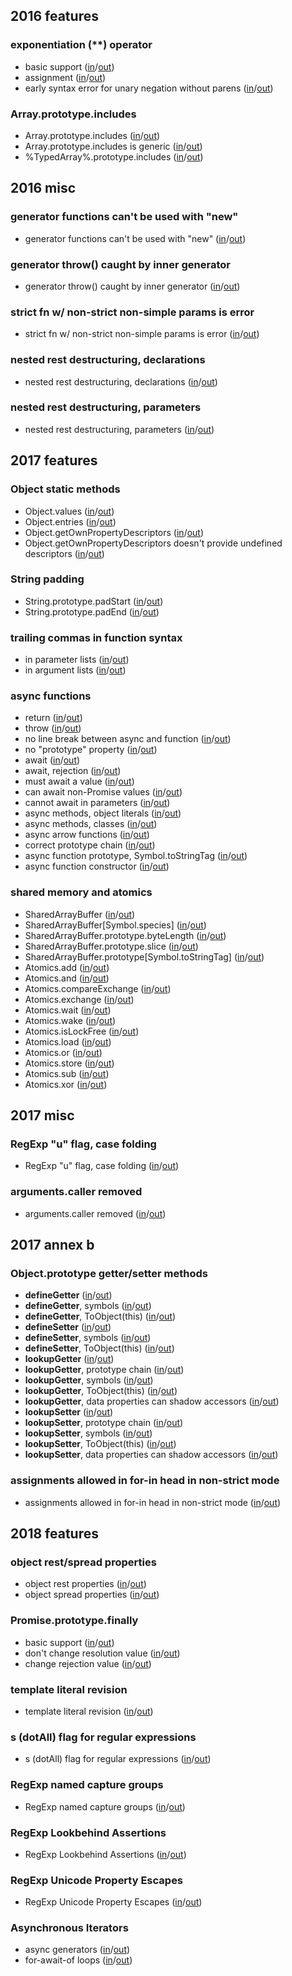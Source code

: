 
## 2016 features

### exponentiation (**) operator
- basic support ([in](https://github.com/teppeis/closure-compiler-es6-compat-table/blob/master/es6/latest/2016_features/exponentiation______operator/basic_support/in.js)/[out](https://github.com/teppeis/closure-compiler-es6-compat-table/blob/master/es6/latest/2016_features/exponentiation______operator/basic_support/out.js))
- assignment ([in](https://github.com/teppeis/closure-compiler-es6-compat-table/blob/master/es6/latest/2016_features/exponentiation______operator/assignment/in.js)/[out](https://github.com/teppeis/closure-compiler-es6-compat-table/blob/master/es6/latest/2016_features/exponentiation______operator/assignment/out.js))
- early syntax error for unary negation without parens ([in](https://github.com/teppeis/closure-compiler-es6-compat-table/blob/master/es6/latest/2016_features/exponentiation______operator/early_syntax_error_for_unary_negation_without_parens/in.js)/[out](https://github.com/teppeis/closure-compiler-es6-compat-table/blob/master/es6/latest/2016_features/exponentiation______operator/early_syntax_error_for_unary_negation_without_parens/out.js))

### Array.prototype.includes
- Array.prototype.includes ([in](https://github.com/teppeis/closure-compiler-es6-compat-table/blob/master/es6/latest/2016_features/Array.prototype.includes/Array.prototype.includes/in.js)/[out](https://github.com/teppeis/closure-compiler-es6-compat-table/blob/master/es6/latest/2016_features/Array.prototype.includes/Array.prototype.includes/out.js))
- Array.prototype.includes is generic ([in](https://github.com/teppeis/closure-compiler-es6-compat-table/blob/master/es6/latest/2016_features/Array.prototype.includes/Array.prototype.includes_is_generic/in.js)/[out](https://github.com/teppeis/closure-compiler-es6-compat-table/blob/master/es6/latest/2016_features/Array.prototype.includes/Array.prototype.includes_is_generic/out.js))
- %TypedArray%.prototype.includes ([in](https://github.com/teppeis/closure-compiler-es6-compat-table/blob/master/es6/latest/2016_features/Array.prototype.includes/%25TypedArray%25.prototype.includes/in.js)/[out](https://github.com/teppeis/closure-compiler-es6-compat-table/blob/master/es6/latest/2016_features/Array.prototype.includes/%25TypedArray%25.prototype.includes/out.js))

## 2016 misc

### generator functions can't be used with "new"
- generator functions can't be used with "new" ([in](https://github.com/teppeis/closure-compiler-es6-compat-table/blob/master/es6/latest/2016_misc/generator_functions_cant_be_used_with_new/in.js)/[out](https://github.com/teppeis/closure-compiler-es6-compat-table/blob/master/es6/latest/2016_misc/generator_functions_cant_be_used_with_new/out.js))

### generator throw() caught by inner generator
- generator throw() caught by inner generator ([in](https://github.com/teppeis/closure-compiler-es6-compat-table/blob/master/es6/latest/2016_misc/generator_throw___caught_by_inner_generator/in.js)/[out](https://github.com/teppeis/closure-compiler-es6-compat-table/blob/master/es6/latest/2016_misc/generator_throw___caught_by_inner_generator/out.js))

### strict fn w/ non-strict non-simple params is error
- strict fn w/ non-strict non-simple params is error ([in](https://github.com/teppeis/closure-compiler-es6-compat-table/blob/master/es6/latest/2016_misc/strict_fn_w__non-strict_non-simple_params_is_error/in.js)/[out](https://github.com/teppeis/closure-compiler-es6-compat-table/blob/master/es6/latest/2016_misc/strict_fn_w__non-strict_non-simple_params_is_error/out.js))

### nested rest destructuring, declarations
- nested rest destructuring, declarations ([in](https://github.com/teppeis/closure-compiler-es6-compat-table/blob/master/es6/latest/2016_misc/nested_rest_destructuring%2C_declarations/in.js)/[out](https://github.com/teppeis/closure-compiler-es6-compat-table/blob/master/es6/latest/2016_misc/nested_rest_destructuring%2C_declarations/out.js))

### nested rest destructuring, parameters
- nested rest destructuring, parameters ([in](https://github.com/teppeis/closure-compiler-es6-compat-table/blob/master/es6/latest/2016_misc/nested_rest_destructuring%2C_parameters/in.js)/[out](https://github.com/teppeis/closure-compiler-es6-compat-table/blob/master/es6/latest/2016_misc/nested_rest_destructuring%2C_parameters/out.js))

## 2017 features

### Object static methods
- Object.values ([in](https://github.com/teppeis/closure-compiler-es6-compat-table/blob/master/es6/latest/2017_features/Object_static_methods/Object.values/in.js)/[out](https://github.com/teppeis/closure-compiler-es6-compat-table/blob/master/es6/latest/2017_features/Object_static_methods/Object.values/out.js))
- Object.entries ([in](https://github.com/teppeis/closure-compiler-es6-compat-table/blob/master/es6/latest/2017_features/Object_static_methods/Object.entries/in.js)/[out](https://github.com/teppeis/closure-compiler-es6-compat-table/blob/master/es6/latest/2017_features/Object_static_methods/Object.entries/out.js))
- Object.getOwnPropertyDescriptors ([in](https://github.com/teppeis/closure-compiler-es6-compat-table/blob/master/es6/latest/2017_features/Object_static_methods/Object.getOwnPropertyDescriptors/in.js)/[out](https://github.com/teppeis/closure-compiler-es6-compat-table/blob/master/es6/latest/2017_features/Object_static_methods/Object.getOwnPropertyDescriptors/out.js))
- Object.getOwnPropertyDescriptors doesn't provide undefined descriptors ([in](https://github.com/teppeis/closure-compiler-es6-compat-table/blob/master/es6/latest/2017_features/Object_static_methods/Object.getOwnPropertyDescriptors_doesnt_provide_undefined_descriptors/in.js)/[out](https://github.com/teppeis/closure-compiler-es6-compat-table/blob/master/es6/latest/2017_features/Object_static_methods/Object.getOwnPropertyDescriptors_doesnt_provide_undefined_descriptors/out.js))

### String padding
- String.prototype.padStart ([in](https://github.com/teppeis/closure-compiler-es6-compat-table/blob/master/es6/latest/2017_features/String_padding/String.prototype.padStart/in.js)/[out](https://github.com/teppeis/closure-compiler-es6-compat-table/blob/master/es6/latest/2017_features/String_padding/String.prototype.padStart/out.js))
- String.prototype.padEnd ([in](https://github.com/teppeis/closure-compiler-es6-compat-table/blob/master/es6/latest/2017_features/String_padding/String.prototype.padEnd/in.js)/[out](https://github.com/teppeis/closure-compiler-es6-compat-table/blob/master/es6/latest/2017_features/String_padding/String.prototype.padEnd/out.js))

### trailing commas in function syntax
- in parameter lists ([in](https://github.com/teppeis/closure-compiler-es6-compat-table/blob/master/es6/latest/2017_features/trailing_commas_in_function_syntax/in_parameter_lists/in.js)/[out](https://github.com/teppeis/closure-compiler-es6-compat-table/blob/master/es6/latest/2017_features/trailing_commas_in_function_syntax/in_parameter_lists/out.js))
- in argument lists ([in](https://github.com/teppeis/closure-compiler-es6-compat-table/blob/master/es6/latest/2017_features/trailing_commas_in_function_syntax/in_argument_lists/in.js)/[out](https://github.com/teppeis/closure-compiler-es6-compat-table/blob/master/es6/latest/2017_features/trailing_commas_in_function_syntax/in_argument_lists/out.js))

### async functions
- return ([in](https://github.com/teppeis/closure-compiler-es6-compat-table/blob/master/es6/latest/2017_features/async_functions/return/in.js)/[out](https://github.com/teppeis/closure-compiler-es6-compat-table/blob/master/es6/latest/2017_features/async_functions/return/out.js))
- throw ([in](https://github.com/teppeis/closure-compiler-es6-compat-table/blob/master/es6/latest/2017_features/async_functions/throw/in.js)/[out](https://github.com/teppeis/closure-compiler-es6-compat-table/blob/master/es6/latest/2017_features/async_functions/throw/out.js))
- no line break between async and function ([in](https://github.com/teppeis/closure-compiler-es6-compat-table/blob/master/es6/latest/2017_features/async_functions/no_line_break_between_async_and_function/in.js)/[out](https://github.com/teppeis/closure-compiler-es6-compat-table/blob/master/es6/latest/2017_features/async_functions/no_line_break_between_async_and_function/out.js))
- no "prototype" property ([in](https://github.com/teppeis/closure-compiler-es6-compat-table/blob/master/es6/latest/2017_features/async_functions/no_prototype_property/in.js)/[out](https://github.com/teppeis/closure-compiler-es6-compat-table/blob/master/es6/latest/2017_features/async_functions/no_prototype_property/out.js))
- await ([in](https://github.com/teppeis/closure-compiler-es6-compat-table/blob/master/es6/latest/2017_features/async_functions/await/in.js)/[out](https://github.com/teppeis/closure-compiler-es6-compat-table/blob/master/es6/latest/2017_features/async_functions/await/out.js))
- await, rejection ([in](https://github.com/teppeis/closure-compiler-es6-compat-table/blob/master/es6/latest/2017_features/async_functions/await%2C_rejection/in.js)/[out](https://github.com/teppeis/closure-compiler-es6-compat-table/blob/master/es6/latest/2017_features/async_functions/await%2C_rejection/out.js))
- must await a value ([in](https://github.com/teppeis/closure-compiler-es6-compat-table/blob/master/es6/latest/2017_features/async_functions/must_await_a_value/in.js)/[out](https://github.com/teppeis/closure-compiler-es6-compat-table/blob/master/es6/latest/2017_features/async_functions/must_await_a_value/out.js))
- can await non-Promise values ([in](https://github.com/teppeis/closure-compiler-es6-compat-table/blob/master/es6/latest/2017_features/async_functions/can_await_non-Promise_values/in.js)/[out](https://github.com/teppeis/closure-compiler-es6-compat-table/blob/master/es6/latest/2017_features/async_functions/can_await_non-Promise_values/out.js))
- cannot await in parameters ([in](https://github.com/teppeis/closure-compiler-es6-compat-table/blob/master/es6/latest/2017_features/async_functions/cannot_await_in_parameters/in.js)/[out](https://github.com/teppeis/closure-compiler-es6-compat-table/blob/master/es6/latest/2017_features/async_functions/cannot_await_in_parameters/error.txt))
- async methods, object literals ([in](https://github.com/teppeis/closure-compiler-es6-compat-table/blob/master/es6/latest/2017_features/async_functions/async_methods%2C_object_literals/in.js)/[out](https://github.com/teppeis/closure-compiler-es6-compat-table/blob/master/es6/latest/2017_features/async_functions/async_methods%2C_object_literals/out.js))
- async methods, classes ([in](https://github.com/teppeis/closure-compiler-es6-compat-table/blob/master/es6/latest/2017_features/async_functions/async_methods%2C_classes/in.js)/[out](https://github.com/teppeis/closure-compiler-es6-compat-table/blob/master/es6/latest/2017_features/async_functions/async_methods%2C_classes/out.js))
- async arrow functions ([in](https://github.com/teppeis/closure-compiler-es6-compat-table/blob/master/es6/latest/2017_features/async_functions/async_arrow_functions/in.js)/[out](https://github.com/teppeis/closure-compiler-es6-compat-table/blob/master/es6/latest/2017_features/async_functions/async_arrow_functions/out.js))
- correct prototype chain ([in](https://github.com/teppeis/closure-compiler-es6-compat-table/blob/master/es6/latest/2017_features/async_functions/correct_prototype_chain/in.js)/[out](https://github.com/teppeis/closure-compiler-es6-compat-table/blob/master/es6/latest/2017_features/async_functions/correct_prototype_chain/out.js))
- async function prototype, Symbol.toStringTag ([in](https://github.com/teppeis/closure-compiler-es6-compat-table/blob/master/es6/latest/2017_features/async_functions/async_function_prototype%2C_Symbol.toStringTag/in.js)/[out](https://github.com/teppeis/closure-compiler-es6-compat-table/blob/master/es6/latest/2017_features/async_functions/async_function_prototype%2C_Symbol.toStringTag/out.js))
- async function constructor ([in](https://github.com/teppeis/closure-compiler-es6-compat-table/blob/master/es6/latest/2017_features/async_functions/async_function_constructor/in.js)/[out](https://github.com/teppeis/closure-compiler-es6-compat-table/blob/master/es6/latest/2017_features/async_functions/async_function_constructor/out.js))

### shared memory and atomics
- SharedArrayBuffer ([in](https://github.com/teppeis/closure-compiler-es6-compat-table/blob/master/es6/latest/2017_features/shared_memory_and_atomics/SharedArrayBuffer/in.js)/[out](https://github.com/teppeis/closure-compiler-es6-compat-table/blob/master/es6/latest/2017_features/shared_memory_and_atomics/SharedArrayBuffer/out.js))
- SharedArrayBuffer[Symbol.species] ([in](https://github.com/teppeis/closure-compiler-es6-compat-table/blob/master/es6/latest/2017_features/shared_memory_and_atomics/SharedArrayBuffer_Symbol.species_/in.js)/[out](https://github.com/teppeis/closure-compiler-es6-compat-table/blob/master/es6/latest/2017_features/shared_memory_and_atomics/SharedArrayBuffer_Symbol.species_/out.js))
- SharedArrayBuffer.prototype.byteLength ([in](https://github.com/teppeis/closure-compiler-es6-compat-table/blob/master/es6/latest/2017_features/shared_memory_and_atomics/SharedArrayBuffer.prototype.byteLength/in.js)/[out](https://github.com/teppeis/closure-compiler-es6-compat-table/blob/master/es6/latest/2017_features/shared_memory_and_atomics/SharedArrayBuffer.prototype.byteLength/out.js))
- SharedArrayBuffer.prototype.slice ([in](https://github.com/teppeis/closure-compiler-es6-compat-table/blob/master/es6/latest/2017_features/shared_memory_and_atomics/SharedArrayBuffer.prototype.slice/in.js)/[out](https://github.com/teppeis/closure-compiler-es6-compat-table/blob/master/es6/latest/2017_features/shared_memory_and_atomics/SharedArrayBuffer.prototype.slice/out.js))
- SharedArrayBuffer.prototype[Symbol.toStringTag] ([in](https://github.com/teppeis/closure-compiler-es6-compat-table/blob/master/es6/latest/2017_features/shared_memory_and_atomics/SharedArrayBuffer.prototype_Symbol.toStringTag_/in.js)/[out](https://github.com/teppeis/closure-compiler-es6-compat-table/blob/master/es6/latest/2017_features/shared_memory_and_atomics/SharedArrayBuffer.prototype_Symbol.toStringTag_/out.js))
- Atomics.add ([in](https://github.com/teppeis/closure-compiler-es6-compat-table/blob/master/es6/latest/2017_features/shared_memory_and_atomics/Atomics.add/in.js)/[out](https://github.com/teppeis/closure-compiler-es6-compat-table/blob/master/es6/latest/2017_features/shared_memory_and_atomics/Atomics.add/out.js))
- Atomics.and ([in](https://github.com/teppeis/closure-compiler-es6-compat-table/blob/master/es6/latest/2017_features/shared_memory_and_atomics/Atomics.and/in.js)/[out](https://github.com/teppeis/closure-compiler-es6-compat-table/blob/master/es6/latest/2017_features/shared_memory_and_atomics/Atomics.and/out.js))
- Atomics.compareExchange ([in](https://github.com/teppeis/closure-compiler-es6-compat-table/blob/master/es6/latest/2017_features/shared_memory_and_atomics/Atomics.compareExchange/in.js)/[out](https://github.com/teppeis/closure-compiler-es6-compat-table/blob/master/es6/latest/2017_features/shared_memory_and_atomics/Atomics.compareExchange/out.js))
- Atomics.exchange ([in](https://github.com/teppeis/closure-compiler-es6-compat-table/blob/master/es6/latest/2017_features/shared_memory_and_atomics/Atomics.exchange/in.js)/[out](https://github.com/teppeis/closure-compiler-es6-compat-table/blob/master/es6/latest/2017_features/shared_memory_and_atomics/Atomics.exchange/out.js))
- Atomics.wait ([in](https://github.com/teppeis/closure-compiler-es6-compat-table/blob/master/es6/latest/2017_features/shared_memory_and_atomics/Atomics.wait/in.js)/[out](https://github.com/teppeis/closure-compiler-es6-compat-table/blob/master/es6/latest/2017_features/shared_memory_and_atomics/Atomics.wait/out.js))
- Atomics.wake ([in](https://github.com/teppeis/closure-compiler-es6-compat-table/blob/master/es6/latest/2017_features/shared_memory_and_atomics/Atomics.wake/in.js)/[out](https://github.com/teppeis/closure-compiler-es6-compat-table/blob/master/es6/latest/2017_features/shared_memory_and_atomics/Atomics.wake/out.js))
- Atomics.isLockFree ([in](https://github.com/teppeis/closure-compiler-es6-compat-table/blob/master/es6/latest/2017_features/shared_memory_and_atomics/Atomics.isLockFree/in.js)/[out](https://github.com/teppeis/closure-compiler-es6-compat-table/blob/master/es6/latest/2017_features/shared_memory_and_atomics/Atomics.isLockFree/out.js))
- Atomics.load ([in](https://github.com/teppeis/closure-compiler-es6-compat-table/blob/master/es6/latest/2017_features/shared_memory_and_atomics/Atomics.load/in.js)/[out](https://github.com/teppeis/closure-compiler-es6-compat-table/blob/master/es6/latest/2017_features/shared_memory_and_atomics/Atomics.load/out.js))
- Atomics.or ([in](https://github.com/teppeis/closure-compiler-es6-compat-table/blob/master/es6/latest/2017_features/shared_memory_and_atomics/Atomics.or/in.js)/[out](https://github.com/teppeis/closure-compiler-es6-compat-table/blob/master/es6/latest/2017_features/shared_memory_and_atomics/Atomics.or/out.js))
- Atomics.store ([in](https://github.com/teppeis/closure-compiler-es6-compat-table/blob/master/es6/latest/2017_features/shared_memory_and_atomics/Atomics.store/in.js)/[out](https://github.com/teppeis/closure-compiler-es6-compat-table/blob/master/es6/latest/2017_features/shared_memory_and_atomics/Atomics.store/out.js))
- Atomics.sub ([in](https://github.com/teppeis/closure-compiler-es6-compat-table/blob/master/es6/latest/2017_features/shared_memory_and_atomics/Atomics.sub/in.js)/[out](https://github.com/teppeis/closure-compiler-es6-compat-table/blob/master/es6/latest/2017_features/shared_memory_and_atomics/Atomics.sub/out.js))
- Atomics.xor ([in](https://github.com/teppeis/closure-compiler-es6-compat-table/blob/master/es6/latest/2017_features/shared_memory_and_atomics/Atomics.xor/in.js)/[out](https://github.com/teppeis/closure-compiler-es6-compat-table/blob/master/es6/latest/2017_features/shared_memory_and_atomics/Atomics.xor/out.js))

## 2017 misc

### RegExp "u" flag, case folding
- RegExp "u" flag, case folding ([in](https://github.com/teppeis/closure-compiler-es6-compat-table/blob/master/es6/latest/2017_misc/RegExp_u_flag%2C_case_folding/in.js)/[out](https://github.com/teppeis/closure-compiler-es6-compat-table/blob/master/es6/latest/2017_misc/RegExp_u_flag%2C_case_folding/out.js))

### arguments.caller removed
- arguments.caller removed ([in](https://github.com/teppeis/closure-compiler-es6-compat-table/blob/master/es6/latest/2017_misc/arguments.caller_removed/in.js)/[out](https://github.com/teppeis/closure-compiler-es6-compat-table/blob/master/es6/latest/2017_misc/arguments.caller_removed/out.js))

## 2017 annex b

### Object.prototype getter/setter methods
- __defineGetter__ ([in](https://github.com/teppeis/closure-compiler-es6-compat-table/blob/master/es6/latest/2017_annex_b/Object.prototype_getter_setter_methods/__defineGetter__/in.js)/[out](https://github.com/teppeis/closure-compiler-es6-compat-table/blob/master/es6/latest/2017_annex_b/Object.prototype_getter_setter_methods/__defineGetter__/out.js))
- __defineGetter__, symbols ([in](https://github.com/teppeis/closure-compiler-es6-compat-table/blob/master/es6/latest/2017_annex_b/Object.prototype_getter_setter_methods/__defineGetter__%2C_symbols/in.js)/[out](https://github.com/teppeis/closure-compiler-es6-compat-table/blob/master/es6/latest/2017_annex_b/Object.prototype_getter_setter_methods/__defineGetter__%2C_symbols/out.js))
- __defineGetter__, ToObject(this) ([in](https://github.com/teppeis/closure-compiler-es6-compat-table/blob/master/es6/latest/2017_annex_b/Object.prototype_getter_setter_methods/__defineGetter__%2C_ToObject_this_/in.js)/[out](https://github.com/teppeis/closure-compiler-es6-compat-table/blob/master/es6/latest/2017_annex_b/Object.prototype_getter_setter_methods/__defineGetter__%2C_ToObject_this_/out.js))
- __defineSetter__ ([in](https://github.com/teppeis/closure-compiler-es6-compat-table/blob/master/es6/latest/2017_annex_b/Object.prototype_getter_setter_methods/__defineSetter__/in.js)/[out](https://github.com/teppeis/closure-compiler-es6-compat-table/blob/master/es6/latest/2017_annex_b/Object.prototype_getter_setter_methods/__defineSetter__/out.js))
- __defineSetter__, symbols ([in](https://github.com/teppeis/closure-compiler-es6-compat-table/blob/master/es6/latest/2017_annex_b/Object.prototype_getter_setter_methods/__defineSetter__%2C_symbols/in.js)/[out](https://github.com/teppeis/closure-compiler-es6-compat-table/blob/master/es6/latest/2017_annex_b/Object.prototype_getter_setter_methods/__defineSetter__%2C_symbols/out.js))
- __defineSetter__, ToObject(this) ([in](https://github.com/teppeis/closure-compiler-es6-compat-table/blob/master/es6/latest/2017_annex_b/Object.prototype_getter_setter_methods/__defineSetter__%2C_ToObject_this_/in.js)/[out](https://github.com/teppeis/closure-compiler-es6-compat-table/blob/master/es6/latest/2017_annex_b/Object.prototype_getter_setter_methods/__defineSetter__%2C_ToObject_this_/out.js))
- __lookupGetter__ ([in](https://github.com/teppeis/closure-compiler-es6-compat-table/blob/master/es6/latest/2017_annex_b/Object.prototype_getter_setter_methods/__lookupGetter__/in.js)/[out](https://github.com/teppeis/closure-compiler-es6-compat-table/blob/master/es6/latest/2017_annex_b/Object.prototype_getter_setter_methods/__lookupGetter__/out.js))
- __lookupGetter__, prototype chain ([in](https://github.com/teppeis/closure-compiler-es6-compat-table/blob/master/es6/latest/2017_annex_b/Object.prototype_getter_setter_methods/__lookupGetter__%2C_prototype_chain/in.js)/[out](https://github.com/teppeis/closure-compiler-es6-compat-table/blob/master/es6/latest/2017_annex_b/Object.prototype_getter_setter_methods/__lookupGetter__%2C_prototype_chain/out.js))
- __lookupGetter__, symbols ([in](https://github.com/teppeis/closure-compiler-es6-compat-table/blob/master/es6/latest/2017_annex_b/Object.prototype_getter_setter_methods/__lookupGetter__%2C_symbols/in.js)/[out](https://github.com/teppeis/closure-compiler-es6-compat-table/blob/master/es6/latest/2017_annex_b/Object.prototype_getter_setter_methods/__lookupGetter__%2C_symbols/out.js))
- __lookupGetter__, ToObject(this) ([in](https://github.com/teppeis/closure-compiler-es6-compat-table/blob/master/es6/latest/2017_annex_b/Object.prototype_getter_setter_methods/__lookupGetter__%2C_ToObject_this_/in.js)/[out](https://github.com/teppeis/closure-compiler-es6-compat-table/blob/master/es6/latest/2017_annex_b/Object.prototype_getter_setter_methods/__lookupGetter__%2C_ToObject_this_/out.js))
- __lookupGetter__, data properties can shadow accessors ([in](https://github.com/teppeis/closure-compiler-es6-compat-table/blob/master/es6/latest/2017_annex_b/Object.prototype_getter_setter_methods/__lookupGetter__%2C_data_properties_can_shadow_accessors/in.js)/[out](https://github.com/teppeis/closure-compiler-es6-compat-table/blob/master/es6/latest/2017_annex_b/Object.prototype_getter_setter_methods/__lookupGetter__%2C_data_properties_can_shadow_accessors/out.js))
- __lookupSetter__ ([in](https://github.com/teppeis/closure-compiler-es6-compat-table/blob/master/es6/latest/2017_annex_b/Object.prototype_getter_setter_methods/__lookupSetter__/in.js)/[out](https://github.com/teppeis/closure-compiler-es6-compat-table/blob/master/es6/latest/2017_annex_b/Object.prototype_getter_setter_methods/__lookupSetter__/out.js))
- __lookupSetter__, prototype chain ([in](https://github.com/teppeis/closure-compiler-es6-compat-table/blob/master/es6/latest/2017_annex_b/Object.prototype_getter_setter_methods/__lookupSetter__%2C_prototype_chain/in.js)/[out](https://github.com/teppeis/closure-compiler-es6-compat-table/blob/master/es6/latest/2017_annex_b/Object.prototype_getter_setter_methods/__lookupSetter__%2C_prototype_chain/out.js))
- __lookupSetter__, symbols ([in](https://github.com/teppeis/closure-compiler-es6-compat-table/blob/master/es6/latest/2017_annex_b/Object.prototype_getter_setter_methods/__lookupSetter__%2C_symbols/in.js)/[out](https://github.com/teppeis/closure-compiler-es6-compat-table/blob/master/es6/latest/2017_annex_b/Object.prototype_getter_setter_methods/__lookupSetter__%2C_symbols/out.js))
- __lookupSetter__, ToObject(this) ([in](https://github.com/teppeis/closure-compiler-es6-compat-table/blob/master/es6/latest/2017_annex_b/Object.prototype_getter_setter_methods/__lookupSetter__%2C_ToObject_this_/in.js)/[out](https://github.com/teppeis/closure-compiler-es6-compat-table/blob/master/es6/latest/2017_annex_b/Object.prototype_getter_setter_methods/__lookupSetter__%2C_ToObject_this_/out.js))
- __lookupSetter__, data properties can shadow accessors ([in](https://github.com/teppeis/closure-compiler-es6-compat-table/blob/master/es6/latest/2017_annex_b/Object.prototype_getter_setter_methods/__lookupSetter__%2C_data_properties_can_shadow_accessors/in.js)/[out](https://github.com/teppeis/closure-compiler-es6-compat-table/blob/master/es6/latest/2017_annex_b/Object.prototype_getter_setter_methods/__lookupSetter__%2C_data_properties_can_shadow_accessors/out.js))

### assignments allowed in for-in head in non-strict mode
- assignments allowed in for-in head in non-strict mode ([in](https://github.com/teppeis/closure-compiler-es6-compat-table/blob/master/es6/latest/2017_annex_b/assignments_allowed_in_for-in_head_in_non-strict_mode/in.js)/[out](https://github.com/teppeis/closure-compiler-es6-compat-table/blob/master/es6/latest/2017_annex_b/assignments_allowed_in_for-in_head_in_non-strict_mode/error.txt))

## 2018 features

### object rest/spread properties
- object rest properties ([in](https://github.com/teppeis/closure-compiler-es6-compat-table/blob/master/es6/latest/2018_features/object_rest_spread_properties/object_rest_properties/in.js)/[out](https://github.com/teppeis/closure-compiler-es6-compat-table/blob/master/es6/latest/2018_features/object_rest_spread_properties/object_rest_properties/out.js))
- object spread properties ([in](https://github.com/teppeis/closure-compiler-es6-compat-table/blob/master/es6/latest/2018_features/object_rest_spread_properties/object_spread_properties/in.js)/[out](https://github.com/teppeis/closure-compiler-es6-compat-table/blob/master/es6/latest/2018_features/object_rest_spread_properties/object_spread_properties/out.js))

### Promise.prototype.finally
- basic support ([in](https://github.com/teppeis/closure-compiler-es6-compat-table/blob/master/es6/latest/2018_features/Promise.prototype.finally/basic_support/in.js)/[out](https://github.com/teppeis/closure-compiler-es6-compat-table/blob/master/es6/latest/2018_features/Promise.prototype.finally/basic_support/out.js))
- don't change resolution value ([in](https://github.com/teppeis/closure-compiler-es6-compat-table/blob/master/es6/latest/2018_features/Promise.prototype.finally/dont_change_resolution_value/in.js)/[out](https://github.com/teppeis/closure-compiler-es6-compat-table/blob/master/es6/latest/2018_features/Promise.prototype.finally/dont_change_resolution_value/out.js))
- change rejection value ([in](https://github.com/teppeis/closure-compiler-es6-compat-table/blob/master/es6/latest/2018_features/Promise.prototype.finally/change_rejection_value/in.js)/[out](https://github.com/teppeis/closure-compiler-es6-compat-table/blob/master/es6/latest/2018_features/Promise.prototype.finally/change_rejection_value/out.js))

### template literal revision
- template literal revision ([in](https://github.com/teppeis/closure-compiler-es6-compat-table/blob/master/es6/latest/2018_features/template_literal_revision/in.js)/[out](https://github.com/teppeis/closure-compiler-es6-compat-table/blob/master/es6/latest/2018_features/template_literal_revision/error.txt))

### s (dotAll) flag for regular expressions
- s (dotAll) flag for regular expressions ([in](https://github.com/teppeis/closure-compiler-es6-compat-table/blob/master/es6/latest/2018_features/s__dotAll__flag_for_regular_expressions/in.js)/[out](https://github.com/teppeis/closure-compiler-es6-compat-table/blob/master/es6/latest/2018_features/s__dotAll__flag_for_regular_expressions/error.txt))

### RegExp named capture groups
- RegExp named capture groups ([in](https://github.com/teppeis/closure-compiler-es6-compat-table/blob/master/es6/latest/2018_features/RegExp_named_capture_groups/in.js)/[out](https://github.com/teppeis/closure-compiler-es6-compat-table/blob/master/es6/latest/2018_features/RegExp_named_capture_groups/out.js))

### RegExp Lookbehind Assertions
- RegExp Lookbehind Assertions ([in](https://github.com/teppeis/closure-compiler-es6-compat-table/blob/master/es6/latest/2018_features/RegExp_Lookbehind_Assertions/in.js)/[out](https://github.com/teppeis/closure-compiler-es6-compat-table/blob/master/es6/latest/2018_features/RegExp_Lookbehind_Assertions/out.js))

### RegExp Unicode Property Escapes
- RegExp Unicode Property Escapes ([in](https://github.com/teppeis/closure-compiler-es6-compat-table/blob/master/es6/latest/2018_features/RegExp_Unicode_Property_Escapes/in.js)/[out](https://github.com/teppeis/closure-compiler-es6-compat-table/blob/master/es6/latest/2018_features/RegExp_Unicode_Property_Escapes/out.js))

### Asynchronous Iterators
- async generators ([in](https://github.com/teppeis/closure-compiler-es6-compat-table/blob/master/es6/latest/2018_features/Asynchronous_Iterators/async_generators/in.js)/[out](https://github.com/teppeis/closure-compiler-es6-compat-table/blob/master/es6/latest/2018_features/Asynchronous_Iterators/async_generators/error.txt))
- for-await-of loops ([in](https://github.com/teppeis/closure-compiler-es6-compat-table/blob/master/es6/latest/2018_features/Asynchronous_Iterators/for-await-of_loops/in.js)/[out](https://github.com/teppeis/closure-compiler-es6-compat-table/blob/master/es6/latest/2018_features/Asynchronous_Iterators/for-await-of_loops/error.txt))